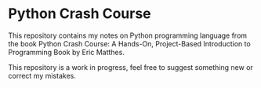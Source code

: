 # Python Crash Course
This repository contains my notes on Python programming language from the book Python Crash Course: A Hands-On, Project-Based Introduction to Programming Book by Eric Matthes. 

This repository is a work in progress, feel free to suggest something new or correct my mistakes.
